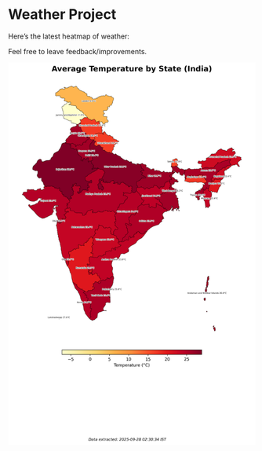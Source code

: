 # Weather Project

Here’s the latest heatmap of weather:

Feel free to leave feedback/improvements.

![India Heatmap](docs/assets/india_heatmap.png?v=D85074)
